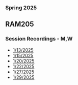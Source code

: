 ### Spring 2025
## RAM205
### Session Recordings - M,W

- [1/13/2025](https://nmc.zoom.us/rec/share/DOzObJ4m-HRpjtXJdxTohJDQQwkUhgXpU1NBtroVj_b8xSm_2sSc7IF0pu8GaccK.2M13jYB5GLXIBWn9)
- [1/15/2025](https://nmc.zoom.us/rec/share/JURA1r5zs-GwjTA0Fx4XA5A2W-d4540sG-FbvFz4APVQvRsOgcRqQB6nireEq-A.HThwkEI297sZGTz9)
- [1/20/2025](https://nmc.zoom.us/rec/share/TcuzasnguC2C1aIHSMF2bKR65w9AUt15IbvP7wyXGSy7dpnFYZQQW-fB6ycZULsi.ihOlDbp6ckbgrDP1)
- [1/22/2025](https://nmc.zoom.us/rec/share/2B4Oc0m33HDCyaG8W4E6HYhDOFVNxakTDxLqLtSQz8ZXsQPGCRdPYcsvicu0L3hx.6bd52nS-_BBnrA50)
- [1/27/2025]()
- [1/29/2025](https://nmc.zoom.us/rec/share/9RCYFX1qh60t4UwL9LcBrtlN2MqECQu11FF7-sTXLwdNS6EubqBC1DZOX1T4GSRY.79QrSUo_SQzcfq_S?startTime=1738163455000)


<!--

- [2/3/2025]()
- [2/5/2025]()
- [2/10/2025]()
- [2/12/2025]()
- [2/17/2025]()
- [2/19/2025]()
- [2/24/2025]()
- [2/26/2025]()
- [3/3/2025]()
- [3/4/2025]()
- [3/10/2025]()
- [3/12/2025]()
- [3/17/2025]()
- [3/19/2025]()
- [3/24/2025]()
- [3/26/2025]()
- [3/31/2025]()
- [4/2/2025]()
- [4/7/2025]()
- [4/9/2025]()
- [4/14/2025]()
- [4/16/2025]()
- [4/21/2025]()
- [4/23/2025]()
- [4/28/2025]()
- [5/30/2025]() -->

